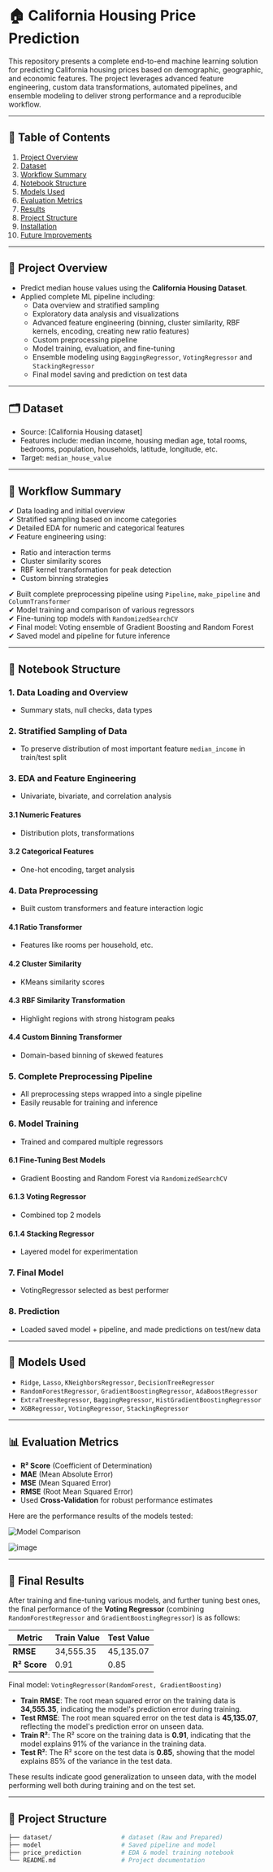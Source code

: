 # 🏠 California Housing Price Prediction

This repository presents a complete end-to-end machine learning solution for predicting California housing prices based on demographic, geographic, and economic features. The project leverages advanced feature engineering, custom data transformations, automated pipelines, and ensemble modeling to deliver strong performance and a reproducible workflow.

---

## 📌 Table of Contents

1. [Project Overview](#project-overview)  
2. [Dataset](#dataset)  
3. [Workflow Summary](#workflow-summary)  
4. [Notebook Structure](#notebook-structure)  
5. [Models Used](#models-used)  
6. [Evaluation Metrics](#evaluation-metrics)  
7. [Results](#results)  
8. [Project Structure](#project-structure)  
9. [Installation](#installation)  
10. [Future Improvements](#future-improvements)  

---

## 🚀 Project Overview

- Predict median house values using the **California Housing Dataset**.
- Applied complete ML pipeline including:
  - Data overview and stratified sampling
  - Exploratory data analysis and visualizations
  - Advanced feature engineering (binning, cluster similarity, RBF kernels, encoding, creating new ratio features)
  - Custom preprocessing pipeline
  - Model training, evaluation, and fine-tuning
  - Ensemble modeling using `BaggingRegressor`, `VotingRegressor` and `StackingRegressor`
  - Final model saving and prediction on test data

---

## 🗂️ Dataset

- Source: [California Housing dataset]
- Features include: median income, housing median age, total rooms, bedrooms, population, households, latitude, longitude, etc.
- Target: `median_house_value`

---

## 🔁 Workflow Summary

✔ Data loading and initial overview  
✔ Stratified sampling based on income categories  
✔ Detailed EDA for numeric and categorical features  
✔ Feature engineering using:
- Ratio and interaction terms
- Cluster similarity scores
- RBF kernel transformation for peak detection
- Custom binning strategies

✔ Built complete preprocessing pipeline using `Pipeline`, `make_pipeline` and `ColumnTransformer`  
✔ Model training and comparison of various regressors  
✔ Fine-tuning top models with `RandomizedSearchCV`  
✔ Final model: Voting ensemble of Gradient Boosting and Random Forest  
✔ Saved model and pipeline for future inference

---

## 📒 Notebook Structure

### 1. Data Loading and Overview  
- Summary stats, null checks, data types

### 2. Stratified Sampling of Data  
- To preserve distribution of most important feature `median_income` in train/test split

### 3. EDA and Feature Engineering  
- Univariate, bivariate, and correlation analysis

#### 3.1 Numeric Features  
- Distribution plots, transformations

#### 3.2 Categorical Features  
- One-hot encoding, target analysis

### 4. Data Preprocessing  
- Built custom transformers and feature interaction logic

#### 4.1 Ratio Transformer  
- Features like rooms per household, etc.

#### 4.2 Cluster Similarity  
- KMeans similarity scores

#### 4.3 RBF Similarity Transformation  
- Highlight regions with strong histogram peaks

#### 4.4 Custom Binning Transformer  
- Domain-based binning of skewed features

### 5. Complete Preprocessing Pipeline  
- All preprocessing steps wrapped into a single pipeline  
- Easily reusable for training and inference

### 6. Model Training  
- Trained and compared multiple regressors

#### 6.1 Fine-Tuning Best Models  
- Gradient Boosting and Random Forest via `RandomizedSearchCV`

#### 6.1.3 Voting Regressor  
- Combined top 2 models

#### 6.1.4 Stacking Regressor  
- Layered model for experimentation

### 7. Final Model  
- VotingRegressor selected as best performer

### 8. Prediction  
- Loaded saved model + pipeline, and made predictions on test/new data

---

## 🧠 Models Used

- `Ridge`, `Lasso`, `KNeighborsRegressor`, `DecisionTreeRegressor`  
- `RandomForestRegressor`, `GradientBoostingRegressor`, `AdaBoostRegressor`  
- `ExtraTreesRegressor`, `BaggingRegressor`, `HistGradientBoostingRegressor`  
- `XGBRegressor`, `VotingRegressor`, `StackingRegressor`

---

## 📊 Evaluation Metrics

- **R² Score** (Coefficient of Determination)  
- **MAE** (Mean Absolute Error)  
- **MSE** (Mean Squared Error)  
- **RMSE** (Root Mean Squared Error)  
- Used **Cross-Validation** for robust performance estimates
  
Here are the performance results of the models tested:

![Model Comparison](https://github.com/user-attachments/assets/d770e0f2-4b52-4e8b-8345-977afe45be60)

![image](https://github.com/user-attachments/assets/513ed44b-c587-455f-8e03-4affac58623c)

---

## 🏁 Final Results

After training and fine-tuning various models, and further tuning best ones, the final performance of the **Voting Regressor** (combining `RandomForestRegressor` and `GradientBoostingRegressor`) is as follows:

| Metric       | Train Value   | Test Value   |
|---------------|---------------|--------------|
| **RMSE**      | 34,555.35     | 45,135.07    |
| **R² Score**  | 0.91          | 0.85         |

Final model: `VotingRegressor(RandomForest, GradientBoosting)`
- **Train RMSE**: The root mean squared error on the training data is **34,555.35**, indicating the model's prediction error during training.
- **Test RMSE**: The root mean squared error on the test data is **45,135.07**, reflecting the model's prediction error on unseen data.
- **Train R²**: The R² score on the training data is **0.91**, indicating that the model explains 91% of the variance in the training data.
- **Test R²**: The R² score on the test data is **0.85**, showing that the model explains 85% of the variance in the test data.

These results indicate good generalization to unseen data, with the model performing well both during training and on the test set.

---

## 📁 Project Structure
```bash
├── dataset/                   # dataset (Raw and Prepared)
├── model                      # Saved pipeline and model
├── price_prediction           # EDA & model training notebook
└── README.md                  # Project documentation
